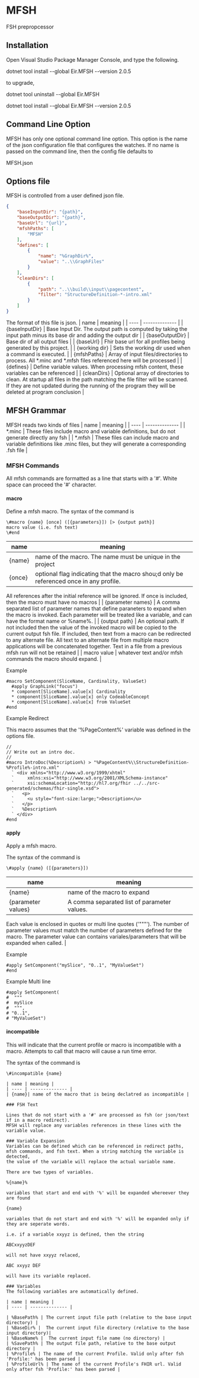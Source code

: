 # MFSH

FSH prepropcessor

## Installation

Open Visual Studio Package Manager Console, and type the following.

dotnet tool install --global Eir.MFSH --version 2.0.5

to upgrade,

dotnet tool uninstall --global Eir.MFSH

dotnet tool install --global Eir.MFSH --version 2.0.5

## Command Line Option

MFSH has only one optional command line option. This option is the name of the 
json configuration file that configures the watches.
If no name is passed on the command line, then the config file defaults to

MFSH.json

## Options file

MFSH is controlled from a user defined json file. 

```json
{
	"baseInputDir": "{path}",
	"baseOutputDir": "{path}",
	"baseUrl": "{url}",
	"mfshPaths": [
		"MFSH"
	],
	"defines": [
		{
			"name": "%GraphDir%",
			"value": "..\\GraphFiles"
		}
	],
	"cleanDirs": [
		{
			"path": "..\\build\\input\\pagecontent",
			"filter": "StructureDefinition-*-intro.xml"
		}
	]
}
```

The format of this file is json.
| name | meaning |
| ---- | -------------- |
| {baseInputDir} | Base Input Dir. The output path is computed by taking the input path minus its base dir and adding the output dir |
| {baseOutputDir} | Base dir of all output files |
| {baseUrl} | Fhir base url for all profiles being generated by this project.  |
| {working dir} | Sets the working dir used when a command is executed. |
| {mfshPaths} | Array of input files/directories to process. All *.minc and *.mfsh files referenced here will be processed |
| {defines} | Define variable values. When processing mfsh content, these variables can be referenced |
| {cleanDirs} | Optional array of directories to clean. At startup all files in the path matching the file filter will be scanned. If they are not updated during the running of the program they will be deleted at program conclusion |

## MFSH Grammar

MFSH reads two kinds of files
| name | meaning |
| ---- | -------------- |
| *.minc | These files include macro and variable definitions, but do not generate directly any fsh |
| *.mfsh | These files can include macro and variable definitions like .minc files, but they will generate a corresponding .fsh file |

### MFSH Commands

All mfsh commands are formatted as a line that starts with a '#'. White space can proceed the '#' character.

#### macro

Define a mfsh macro.
The syntax of the command is

```text
\#macro {name} [once] ([{parameters}]) [> {output path}]
macro value (i.e. fsh text)
\#end
```
 
| name | meaning |
| ---- | -------------- |
| {name}| name of the macro. The name must be unique in the project |
| {once} | optional flag indicating that the macro shou;d only be referenced once in any profile.
All references after the initial reference will be ignored. 
If once is included, then the macro must have no macros |
| {parameter names} | A comma separated list of parameter names that define paraneters to expand when the macro is invoked.
Each parameter will be treated like a variable, and can have the format name or %name%. |
| {output path} | An optional path. If not included then the value of the invoked macro will be copied to the current output fsh file.
If included, then text from a macro can be redirected to any alternate file. All text to an alternate file from multiple macro applications
will be concatenated together. Text in a file from a previous mfsh run will not be retained |
| macro value | whatever text and/or mfsh commands the macro should expand. |

Example

```text
#macro SetComponent(SliceName, Cardinality, ValueSet)
  #apply GraphLink("focus")
  * component[SliceName].value[x] Cardinality
  * component[SliceName].value[x] only CodeableConcept
  * component[SliceName].value[x] from ValueSet
#end
```

Example Redirect

This macro assumes that the '%PageContent%' variable was defined in the options file.

```text
//
// Write out an intro doc.
//
#macro IntroDoc(%Description%) > "%PageContent%\\StructureDefinition-%Profile%-intro.xml"
  ` <div xmlns="http://www.w3.org/1999/xhtml"
  `     xmlns:xsi="http://www.w3.org/2001/XMLSchema-instance"
  `     xsi:schemaLocation="http://hl7.org/fhir ../../src-generated/schemas/fhir-single.xsd">
  `   <p>
  `     <u style="font-size:large;">Description</u>
  `   </p>
  `   %Description%
  ` </div>
#end
```
#### apply

Apply a mfsh macro.

The syntax of the command is

```text
\#apply {name} ([{parameters}])
```
| name | meaning |
| ---- | -------------- |
| {name}| name of the macro to expand|
| {parameter values} | A comma separated list of parameter values.
Each value is enclosed in quotes or multi line quotes ('"""').
The number of parameter values must match the number of parameters defined for the macro.
The parameter value can contains variales/parameters that will be expanded when called. |

Example

```text
#apply SetComponent("mySlice", "0..1", "MyValueSet")
#end
```

Example Multi line

```text
#apply SetComponent(
#  """
#  mySlice
#  """,
# "0..1",
# "MyValueSet")
```

#### incompatible

This will indicate that the current profile or macro is incompatible with a macro.
Attempts to call that macro will cause a run time error.


The syntax of the command is

```text
\#incompatible {name}

| name | meaning |
| ---- | -------------- |
| {name}| name of the macro that is being declatred as incompatible |

### FSH Text

Lines that do not start with a '#' are processed as fsh (or json/text if in a macro redirect).
MFSH will replace any variables references in these lines with the variable value.

### Variable Expansion
Variables can be defined which can be referenced in redirect paths, mfsh commands, and fsh text. When a string matching the variable is detected,
the value of the variable will replace the actual variable name.

There are two types of variables.

%{name}%

variables that start and end with '%' will be expanded whereever they are found

{name}

variables that do not start and end with '%' will be expanded only if they are seperate words.

i.e. if a variable xxyyz is defined, then the string

ABCxxyyzDEF

will not have xxyyz relaced,

ABC xxyyz DEF

will have its variable replaced.

### Variables
The following variables are automatically defined.

| name | meaning |
| ---- | -------------- |

| %BasePath% | The current input file path (relative to the base input directory) |
| %BaseDir% |  The current input file directory (relative to the base input directory)|
| %BaseName% |  The current input file name (no directory) |
| %SavePath% | The output file path, relative to the base output directory |
| %Profile% | The name of the current Profile. Valid only after fsh 'Profile:' has been parsed |
| %ProfileUrl% | The name of the current Profile's FHIR url. Valid only after fsh 'Profile:' has been parsed |
